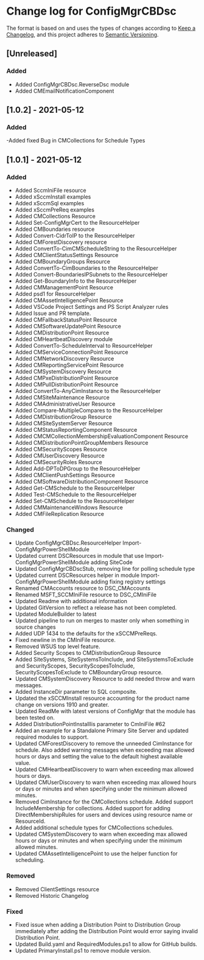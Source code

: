 # Change log for ConfigMgrCBDsc

The format is based on and uses the types of changes according to [Keep a Changelog](https://keepachangelog.com/en/1.0.0/),
and this project adheres to [Semantic Versioning](https://semver.org/spec/v2.0.0.html).

## [Unreleased]

### Added

- Added ConfigMgrCBDsc.ReverseDsc module
- Added CMEmailNotificationComponent

## [1.0.2] - 2021-05-12

### Added

 -Added fixed Bug in CMCollections for Schedule Types

## [1.0.1] - 2021-05-12

### Added

- Added SccmIniFile resource
- Added xSccmInstall examples
- Added xSccmSql examples
- Added xSccmPreReq examples
- Added CMCollections Resource
- Added Set-ConfigMgrCert to the ResourceHelper
- Added CMBoundaries resource
- Added Convert-CidrToIP to the ResourceHelper
- Added CMForestDiscovery resource
- Added ConvertTo-CimCMScheduleString to the ResourceHelper
- Added CMClientStatusSettings Resource
- Added CMBoundaryGroups Resource
- Added ConvertTo-CimBoundaries to the ResourceHelper
- Added Convert-BoundariesIPSubnets to the ResourceHelper
- Added Get-BoundaryInfo to the ResourceHelper
- Added CMManagementPoint Resource
- Added psd1 for ResourceHelper
- Added CMAssetIntelligencePoint Resource
- Added VSCode Project Settings and PS Script Analyzer rules
- Added Issue and PR template.
- Added CMFallbackStatusPoint Resource
- Added CMSoftwareUpdatePoint Resource
- Added CMDistributionPoint Resource
- Added CMHeartbeatDiscovery module
- Added ConvertTo-ScheduleInterval to ResourceHelper
- Added CMServiceConnectionPoint Resource
- Added CMNetworkDiscovery Resource
- Added CMReportingServicePoint Resource
- Added CMSystemDiscovery Resource
- Added CMPxeDistributionPoint Resource
- Added CMPullDistributionPoint Resource
- Added ConvertTo-AnyCimInstance to the ResourceHelper
- Added CMSiteMaintenance Resource
- Added CMAdministrativeUser Resource
- Added Compare-MultipleCompares to the ResourceHelper
- Added CMDistributionGroup Resource
- Added CMSiteSystemServer Resource
- Added CMStatusReportingComponent Resource
- Added CMCMCollectionMembershipEvaluationComponent Resource
- Added CMDistributionPointGroupMembers Resource
- Added CMSecurityScopes Resource
- Added CMUserDiscovery Resource
- Added CMSecurityRoles Resource
- Added Add-DPToDPGroup to the ResourceHelper
- Added CMClientPushSettings Resource
- Added CMSoftwareDistributionComponent Resource
- Added Get-CMSchedule to the ResourceHelper
- Added Test-CMSchedule to the ResourceHelper
- Added Set-CMSchedule to the ResourceHelper
- Added CMMaintenanceWindows Resource
- Added CMFileReplication Resource

### Changed

- Update ConfigMgrCBDsc.ResourceHelper Import-ConfigMgrPowerShellModule
- Updated current DSCResources in module that use Import-ConfigMgrPowerShellModule
  adding SiteCode
- Updated ConfigMgrCBDscStub, removing line for polling schedule type
- Updated current DSCResources helper in module Import-ConfigMgrPowerShellModule
  adding fixing registry settings
- Renamed CMAccounts resource to DSC_CMAccounts
- Renamed MSFT_SCCMIniFile resource to DSC_CMIniFile
- Updated Readme with additional information
- Updated GitVersion to reflect a release has not been completed.
- Updated ModuleBuilder to latest
- Updated pipeline to run on merges to master only when something in source changes
- Added UDP 1434 to the defaults for the xSCCMPreReqs.
- Fixed newline in the CMIniFile resource.
- Removed WSUS top level feature.
- Added Security Scopes to CMDistributionGroup Resource
- Added SiteSystems, SiteSystemsToInclude, and SiteSystemsToExclude and SecurityScopes,
  SecurityScopesToInclude, SecurityScopesToExclude to CMBoundaryGroup resource.
- Updated CMSystemDiscovery Resource to add needed throw and warn messages.
- Added InstanceDir parameter to SQL composite.
- Updated the xSCCMInstall resource accounting for the product name change on versions
  1910 and greater.
- Updated ReadMe with latest versions of ConfigMgr that the module has been
  tested on.
- Added DistributionPointInstallIis parameter to CmIniFile #62
- Added an example for a Standalone Primary Site Server and updated required modules
  to support.
- Updated CMForestDiscovery to remove the unneeded CimInstance for schedule. Also
  added warning messages when exceeding max allowed hours or days and setting the
  value to the default highest available value.
- Updated CMHeartbeatDiscovery to warn when exceeding max allowed hours or days.
- Updated CMUserDiscovery to warn when exceeding max allowed hours or days or minutes
  and when specifying under the minimum allowed minutes.
- Removed CimInstance for the CMCollections schedule.  Added support IncludeMembership
  for collections.  Added support for adding DirectMembershipRules for users and
  devices using resource name or ResourceId.
- Added additional schedule types for CMCollections schedules.
- Updated CMSystemDiscovery to warn when exceeding max allowed hours or days or minutes
  and when specifying under the minimum allowed minutes.
- Updated CMAssetIntelligencePoint to use the helper function for scheduling.

### Removed

- Removed ClientSettings resource
- Removed Historic Changelog

### Fixed

- Fixed issue when adding a Distribution Point to Distribution Group immediately
  after adding the Distribution Point would error saying invalid Distribution Point.
- Updated Build.yaml and RequiredModules.ps1 to allow for GitHub builds.
- Updated PrimaryInstall.ps1 to remove module version.
